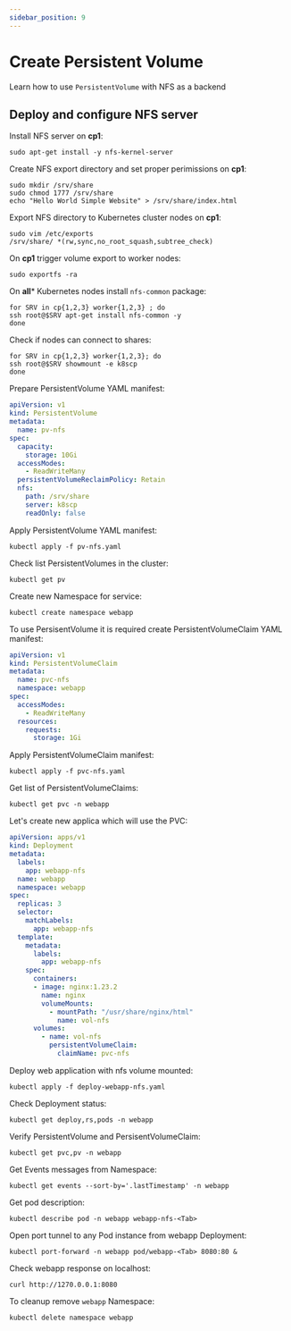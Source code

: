 ```yaml
---
sidebar_position: 9
---
```


# Create Persistent Volume

Learn how to use `PersistentVolume` with NFS as a backend

## Deploy and configure NFS server

Install NFS server on **cp1**:

```shell
sudo apt-get install -y nfs-kernel-server
```

Create NFS export directory and set proper perimissions on **cp1**:

```shell
sudo mkdir /srv/share
sudo chmod 1777 /srv/share
echo "Hello World Simple Website" > /srv/share/index.html
```

Export NFS directory to Kubernetes cluster nodes on **cp1**:

```shell
sudo vim /etc/exports
/srv/share/ *(rw,sync,no_root_squash,subtree_check)
```

On **cp1** trigger volume export to worker nodes:

```shell
sudo exportfs -ra
```

On **all*** Kubernetes nodes install `nfs-common` package:

```shell
for SRV in cp{1,2,3} worker{1,2,3} ; do
ssh root@$SRV apt-get install nfs-common -y
done
```

Check if nodes can connect to shares:

```shell
for SRV in cp{1,2,3} worker{1,2,3}; do
ssh root@$SRV showmount -e k8scp
done
```

Prepare PersistentVolume YAML manifest:

```yaml title="pv-nfs.yaml"
apiVersion: v1
kind: PersistentVolume
metadata:
  name: pv-nfs
spec:
  capacity:
    storage: 10Gi
  accessModes:
    - ReadWriteMany
  persistentVolumeReclaimPolicy: Retain
  nfs:
    path: /srv/share
    server: k8scp
    readOnly: false
```

Apply PersistentVolume YAML manifest:

```shell
kubectl apply -f pv-nfs.yaml
```

Check list PersistentVolumes in the cluster:

```shell
kubectl get pv
```

Create new Namespace for service:

```shell
kubectl create namespace webapp
```

To use PersisentVolume it is required create PersistentVolumeClaim YAML manifest:

```yaml title="pvc-nfs.yaml"
apiVersion: v1
kind: PersistentVolumeClaim
metadata:
  name: pvc-nfs
  namespace: webapp
spec:
  accessModes:
    - ReadWriteMany
  resources:
    requests:
      storage: 1Gi
```

Apply PersistentVolumeClaim manifest:

```shell
kubectl apply -f pvc-nfs.yaml
```

Get list of PersistentVolumeClaims:

```shell
kubectl get pvc -n webapp
```

Let's create new applica which will use the PVC:


```yaml title="deploy-webapp-nfs.yaml"
apiVersion: apps/v1
kind: Deployment
metadata:
  labels:
    app: webapp-nfs
  name: webapp
  namespace: webapp
spec:
  replicas: 3
  selector:
    matchLabels:
      app: webapp-nfs
  template:
    metadata:
      labels:
        app: webapp-nfs
    spec:
      containers:
      - image: nginx:1.23.2
        name: nginx
        volumeMounts:
          - mountPath: "/usr/share/nginx/html"
            name: vol-nfs
      volumes:
        - name: vol-nfs
          persistentVolumeClaim:
            claimName: pvc-nfs
```

Deploy web application with nfs volume mounted:

```shell
kubectl apply -f deploy-webapp-nfs.yaml
```

Check Deployment status:

```shell
kubectl get deploy,rs,pods -n webapp
```

Verify PersistentVolume and PersisentVolumeClaim:

```shell
kubectl get pvc,pv -n webapp
```

Get Events messages from Namespace:

```shell
kubectl get events --sort-by='.lastTimestamp' -n webapp
```

Get pod description:

```shell
kubectl describe pod -n webapp webapp-nfs-<Tab>
```

Open port tunnel to any Pod instance from webapp Deployment:

```shell
kubectl port-forward -n webapp pod/webapp-<Tab> 8080:80 &
```

Check webapp response on localhost:

```shell
curl http://1270.0.0.1:8080
```

To cleanup remove `webapp` Namespace:

```shell
kubectl delete namespace webapp
```
